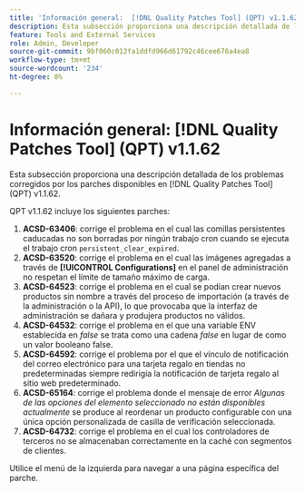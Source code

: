 ```yaml
---
title: 'Información general:  [!DNL Quality Patches Tool] (QPT) v1.1.62'
description: Esta subsección proporciona una descripción detallada de los problemas corregidos por los parches disponibles en  [!DNL Quality Patches Tool] (QPT) v1.1.62.
feature: Tools and External Services
role: Admin, Developer
source-git-commit: 9bf060c012fa1ddfd966d61792c46cee676a4ea8
workflow-type: tm+mt
source-wordcount: '234'
ht-degree: 0%

---
```


# Información general: [!DNL Quality Patches Tool] (QPT) v1.1.62

Esta subsección proporciona una descripción detallada de los problemas corregidos por los parches disponibles en [!DNL Quality Patches Tool] (QPT) v1.1.62.

QPT v1.1.62 incluye los siguientes parches:

1. **ACSD-63406**: corrige el problema en el cual las comillas persistentes caducadas no son borradas por ningún trabajo cron cuando se ejecuta el trabajo cron `persistent_clear_expired`.
1. **ACSD-63520**: corrige el problema en el cual las imágenes agregadas a través de **[!UICONTROL Configurations]** en el panel de administración no respetan el límite de tamaño máximo de carga.
1. **ACSD-64523**: corrige el problema en el cual se podían crear nuevos productos sin nombre a través del proceso de importación (a través de la administración o la API), lo que provocaba que la interfaz de administración se dañara y produjera productos no válidos.
1. **ACSD-64532**: corrige el problema en el que una variable ENV establecida en *false* se trata como una cadena *false* en lugar de como un valor booleano false.
1. **ACSD-64592**: corrige el problema por el que el vínculo de notificación del correo electrónico para una tarjeta regalo en tiendas no predeterminadas siempre redirigía la notificación de tarjeta regalo al sitio web predeterminado.
1. **ACSD-65164**: corrige el problema donde el mensaje de error *Algunas de las opciones del elemento seleccionado no están disponibles actualmente* se produce al reordenar un producto configurable con una única opción personalizada de casilla de verificación seleccionada.
1. **ACSD-64732**: corrige el problema en el cual los controladores de terceros no se almacenaban correctamente en la caché con segmentos de clientes.

Utilice el menú de la izquierda para navegar a una página específica del parche.
